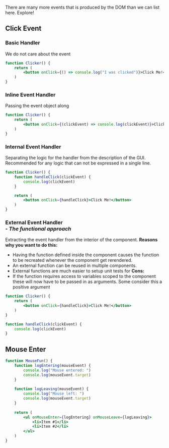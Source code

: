 There are many more events that is produced by the DOM than we can list here.
Explore!

## Click Event

### Basic Handler
We do not care about the event
```jsx
function Clicker() {
	return (
		<button onClick={() => console.log("I was clicked")}>Click Me!</button>
	)
}
```

### Inline Event Handler
Passing the event object along
```jsx
function Clicker() {
	return (
		<button onClick={(clickEvent) => console.log(clickEvent)}>Click Me!</button>
	)
}
```

### Internal Event Handler
Separating the logic for the handler from the description of the GUI.
Recommended for any logic that can not be expressed in a single line.
```jsx
function Clicker() {
	function handleClick(clickEvent) {
		console.log(clickEvent)
	}

	return (
		<button onClick={handleClick}>Click Me!</button>
	)
}
```

### External Event Handler<br>*- The functional approach*
Extracting the event handler from the interior of the component.
**Reasons why you want to do this:**
- Having the function defined inside the component causes the function to be recreated whenever the component get rerendered.
- An external function can be reused in multiple components.
- External functions are much easier to setup unit tests for
**Cons:**
- If the function requires access to variables scoped to the component these will now have to be passed in as arguments. Some consider this a positive argument
```jsx
function Clicker() {
	return (
		<button onClick={handleClick}>Click Me!</button>
	)
}

function handleClick(clickEvent) {
	console.log(clickEvent)
}

```
## Mouse Enter
```jsx
function MouseFun() {
	function logEntering(mouseEvent) {
		console.log("Mouse entered: ")
		console.log(mouseEvent.target)
	}
	
	function logLeaving(mouseEvent) {
		console.log("Mouse left: ")
		console.log(mouseEvent.target)
	}
	
	return (
		<ul onMouseEnter={logEntering} onMouseLeave={logLeaving}>
			<li>Item #1</li>
			<li>Item #2</li>
		</ul>
	)
}